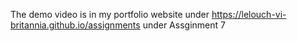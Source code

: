 The demo video is in my portfolio website under https://lelouch-vi-britannia.github.io/assignments under Assginment 7
